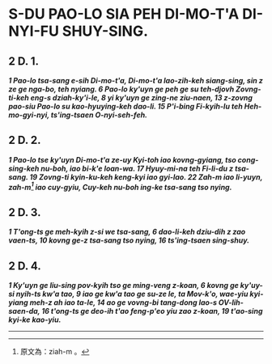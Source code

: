 # S-DU PAO-LO SIA PEH DI-MO-T'A DI-NYI-FU SHUY-SING.

## 2 D. 1.

**_1 Pao-lo tsa-sang e-sih Di-mo-t'a, Di-mo-t'a lao-zih-keh siang-sing, sin z ze ge nga-bo, teh nyiang. 6 Pao-lo ky'uyn ge peh ge su teh-djovh Zovng-ti-keh eng-s dziah-ky'i-le, 8 yi ky'uyn ge zing-ne ziu-naen, 13 z-zovng pao-siu Pao-lo su kao-hyuying-keh dao-li. 15 P'i-bing Fi-kyih-lu teh Heh-mo-gyi-nyi, ts'ing-tsaen O-nyi-seh-feh._**

## 2 D. 2.

**_1 Pao-lo tse ky'uyn Di-mo-t'a ze-uy Kyi-toh iao kovng-gyiang, tso cong-sing-keh nu-boh, iao bi-k'e loan-wa. 17 Hyuy-mi-na teh Fi-li-du z tsa-sang. 19 Zovng-ti kyin-ku-keh keng-kyi iao gyi-lao. 22 Zah-m iao li-yuyn, zah-m[^2-0] iao cuy-gyiu, Cuy-keh nu-boh ing-ke tsa-sang tso nying._**

## 2 D. 3.

**_1 T'ong-ts ge meh-kyih z-si we tsa-sang, 6 dao-li-keh dziu-dih z zao vaen-ts, 10 kovng ge-z tsa-sang tso nying, 16 ts'ing-tsaen sing-shuy._**

## 2 D. 4.

**_1 Ky'uyn ge liu-sing pov-kyih tso ge ming-veng z-koan, 6 kovng ge ky'uy-si nyih-ts kw'a tao, 9 iao ge kw'a tao ge su-ze le, ta Mov-k'o, wae-yiu kyi-yiang meh-z ah iao ta-le, 14 ao ge vovng-bi tang-dong lao-s OV-lih-saen-da, 16 t'ong-ts ge deo-ih t'ao feng-p'eo yiu zao z-koan, 19 t'ao-sing kyi-ke kao-yiu._**



------
[^2-0]: 原文為：ziah-m 。











